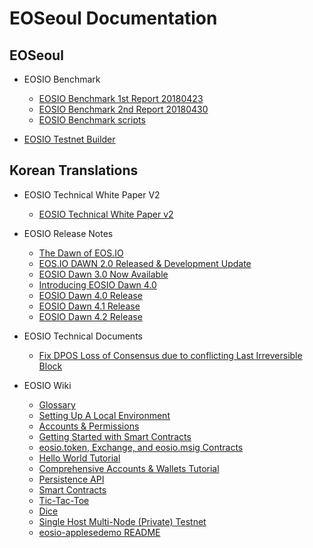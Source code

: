 # EOSeoul Documentation

## EOSeoul

- EOSIO Benchmark
  * [EOSIO Benchmark 1st Report 20180423](https://github.com/eoseoul/docs/blob/master/reports/eoseoul_tps_benchmark_20180423.pdf)
  * [EOSIO Benchmark 2nd Report 20180430](https://github.com/eoseoul/docs/blob/master/reports/eoseoul_tps_2nd_benchmark_20180430.md)
  * [EOSIO Benchmark scripts](https://github.com/eoseoul/scripts/tree/master/bmt_client)

- [EOSIO Testnet Builder](https://github.com/eoseoul/testnetbuilder)

## Korean Translations

- EOSIO Technical White Paper V2
  * [EOSIO Technical White Paper v2](https://github.com/eoseoul/docs/blob/master/ko/translations/TechnicalWhitePaperV2.md)

- EOSIO Release Notes
  * [The Dawn of EOS.IO](https://github.com/eoseoul/docs/blob/master/ko/translations/Dawn_of_EOS.md)
  * [EOS.IO DAWN 2.0 Released & Development Update](https://github.com/eoseoul/docs/blob/master/ko/translations/Dawn_2_Released.md)
  * [EOSIO Dawn 3.0 Now Available](https://github.com/eoseoul/docs/blob/master/ko/translations/Dawn_3_Now_Available.md)
  * [Introducing EOSIO Dawn 4.0](https://github.com/eoseoul/docs/blob/master/ko/translations/Introducing_EOSIO_Dawn_4.md)
  * [EOSIO Dawn 4.0 Release](https://github.com/eoseoul/docs/blob/master/ko/translations/EOSIO_Dawn_4_Release.md)
  * [EOSIO Dawn 4.1 Release](https://github.com/eoseoul/docs/blob/master/ko/translations/EOSIO_Dawn_4_1.md)
  * [EOSIO Dawn 4.2 Release](https://github.com/eoseoul/docs/blob/master/ko/translations/EOSIO_Dawn_4_2.md)

- EOSIO Technical Documents
  * [Fix DPOS Loss of Consensus due to conflicting Last Irreversible Block](https://github.com/eoseoul/docs/blob/master/ko/translations/Fix_DPoS_Loss_of_Consensus.md)

- EOSIO Wiki
  * [Glossary](https://github.com/eoseoul/docs/blob/master/ko/translations/Glossary.md)
  * [Setting Up A Local Environment](https://github.com/eoseoul/docs/blob/master/ko/translations/Local-Environment.md)
  * [Accounts & Permissions](https://github.com/eoseoul/docs/blob/master/ko/translations/Accounts-%26-Permissions.md)
  * [Getting Started with Smart Contracts](https://github.com/eoseoul/docs/blob/master/ko/translations/TUTORIAL.md)
  * [eosio.token, Exchange, and eosio.msig Contracts](https://github.com/eoseoul/docs/blob/master/ko/translations/Tutorial-eosio-token-Contract.md)
  * [Hello World Tutorial](https://github.com/eoseoul/docs/blob/master/ko/translations/Tutorial-Hello-World-Contract.md)
  * [Comprehensive Accounts & Wallets Tutorial](https://github.com/eoseoul/docs/blob/master/ko/translations/Tutorial-Comprehensive-Accounts-and-Wallets.md)
  * [Persistence API](https://github.com/eoseoul/docs/blob/master/ko/translations/Persistence-API.md)
  * [Smart Contracts](https://github.com/eoseoul/docs/blob/master/ko/translations/Smart-Contract.md)
  * [Tic-Tac-Toe](https://github.com/eoseoul/docs/blob/master/ko/translations/Tutorial-Tic-Tac-Toe.md)
  * [Dice](https://github.com/eoseoul/docs/blob/master/ko/translations/Dice.md)
  * [Single Host Multi-Node (Private) Testnet](https://github.com/eoseoul/docs/blob/master/ko/translations/Testnet-Single-Host-Multinode.md)
  * [eosio-applesedemo README](https://github.com/eoseoul/docs/blob/master/ko/translations/eosio-applesedemo-readme.md)
